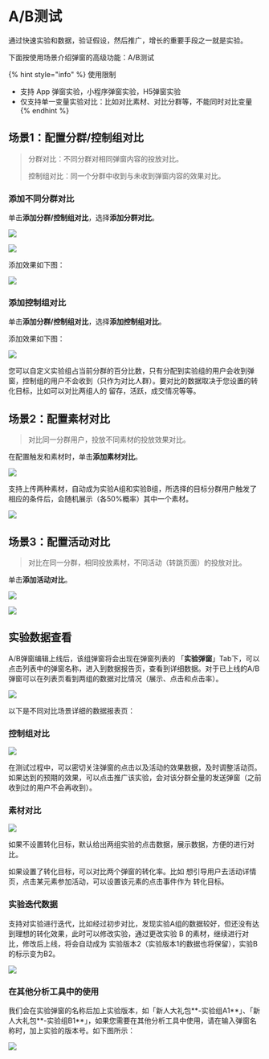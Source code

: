 # A/B测试

通过快速实验和数据，验证假设，然后推广，增长的重要手段之一就是实验。

下面按使用场景介绍弹窗的高级功能：A/B测试

{% hint style="info" %}
使用限制

* 支持 App 弹窗实验，小程序弹窗实验，H5弹窗实验
* 仅支持单一变量实验对比：比如对比素材、对比分群等，不能同时对比变量
{% endhint %}

## 场景1：配置分群/控制组对比

> 分群对比：不同分群对相同弹窗内容的投放对比。
>
> 控制组对比：同一个分群中收到与未收到弹窗内容的效果对比。

### 添加不同分群对比

单击**添加分群/控制组对比**，选择**添加分群对比**。

![](../../.gitbook/assets/fen-qun-dui-bi-an-niu.png)

![](../../.gitbook/assets/fen-qun-dui-bi-list.png)

添加效果如下图：

![](../../.gitbook/assets/fen-qun-ab.png)

### 添加控制组对比

单击**添加分群/控制组对比**，选择**添加控制组对比**。

添加效果如下图：

![](../../.gitbook/assets/kong-zhi-zu-ab.png)

您可以自定义实验组占当前分群的百分比数，只有分配到实验组的用户会收到弹窗，控制组的用户不会收到（只作为对比人群）。要对比的数据取决于您设置的转化目标，比如可以对比两组人的 留存，活跃，成交情况等等。

## 场景2：配置素材对比

> 对比同一分群用户，投放不同素材的投放效果对比。

在配置触发和素材时，单击**添加素材对比**。

![](../../.gitbook/assets/tian-jia-su-cai-dui-bi.png)

支持上传两种素材，自动成为实验A组和实验B组，所选择的目标分群用户触发了相应的条件后，会随机展示（各50%概率）其中一个素材。

![](../../.gitbook/assets/su-cai-ab.png)

## 场景3：配置活动对比

> 对比在同一分群，相同投放素材，不同活动（转跳页面）的投放对比。

单击**添加活动对比**。

![](../../.gitbook/assets/tian-jia-huo-dong-dui-bi.png)

![](../../.gitbook/assets/huo-dong-ab.png)

## 实验数据查看

A/B弹窗编辑上线后，该组弹窗将会出现在弹窗列表的 「**实验弹窗**」Tab下，可以点击列表中的弹窗名称，进入到数据报告页，查看到详细数据。对于已上线的A/B弹窗可以在列表页看到两组的数据对比情况（展示、点击和点击率）。

![](../../.gitbook/assets/shi-yan-lie-biao.png)

以下是不同对比场景详细的数据报表页：

### 控制组对比

![](../../.gitbook/assets/kong-zhi-zu-shu-ju.png)

在测试过程中，可以密切关注弹窗的点击以及活动的效果数据，及时调整活动页。如果达到的预期的效果，可以点击推广该实验，会对该分群全量的发送弹窗（之前收到过的用户不会再收到）。

### 素材对比

![](../../.gitbook/assets/su-cai-dui-bi-shu-ju.png)

如果不设置转化目标，默认给出两组实验的点击数据，展示数据，方便的进行对比。

如果设置了转化目标，可以对比两个弹窗的转化率。比如 想引导用户去活动详情页，点击某元素参加活动，可以设置该元素的点击事件作为 转化目标。

### 实验迭代数据

支持对实验进行迭代，比如经过初步对比，发现实验A组的数据较好，但还没有达到理想的转化效果，此时可以修改实验，通过更改实验 B 的素材，继续进行对比，修改后上线，将会自动成为 实验版本2（实验版本1的数据也将保留），实验B的标示变为B2。

![](../../.gitbook/assets/die-dai-shu-ju.png)

### 在其他分析工具中的使用

我们会在实验弹窗的名称后加上实验版本，如「新人大礼包**-实验组A1**」、「新人大礼包**-实验组B1**」，如果您需要在其他分析工具中使用，请在输入弹窗名称时，加上实验的版本号。如下图所示：

![](../../.gitbook/assets/ab-lou-dou-ying-yong.png)

### 

